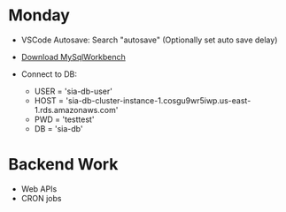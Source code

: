 # Monday

- VSCode Autosave: Search "autosave" (Optionally set auto save delay)

- [Download MySqlWorkbench](https://dev.mysql.com/downloads/file/?id=506568)
- Connect to DB:
  - USER = 'sia-db-user'
  - HOST = 'sia-db-cluster-instance-1.cosgu9wr5iwp.us-east-1.rds.amazonaws.com'
  - PWD = 'testtest'
  - DB = 'sia-db'

# Backend Work
- Web APIs
- CRON jobs